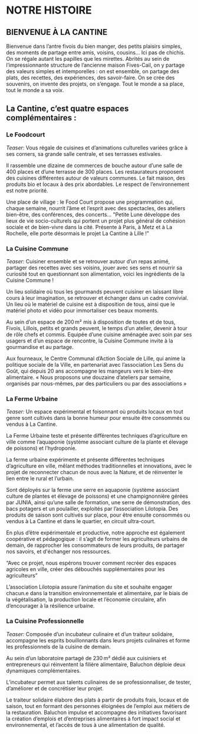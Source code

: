 # NOTRE HISTOIRE
## BIENVENUE À LA CANTINE

Bienvenue dans l’antre fivois du bien manger, des petits plaisirs simples, des moments de partage entre amis, voisins, cousins... Ici pas de chichis. On se régale autant les papilles que les mirettes. Abrités au sein de l’impressionnante structure de l’ancienne maison Fives-Cail, on y partage des valeurs simples et intemporelles : on est ensemble, on partage des plats, des recettes, des expériences, des savoir-faire. On se crée des souvenirs, on invente des projets, on s’engage. Tout le monde a sa place, tout le monde a sa voix. 


## La Cantine, c’est quatre espaces complémentaires :
### Le Foodcourt
*Teaser:* Vous régale de cuisines et d’animations culturelles variées grâce à ses corners, sa grande salle centrale, et ses terrasses estivales.

Il rassemble une dizaine de commerces de bouche autour d’une salle de 400 places et d’une terrasse de 300 places. Les restaurateurs proposent des cuisines différentes autour de valeurs communes. Le fait maison, des produits bio et locaux à des prix abordables. Le respect de l’environnement est notre priorité.

Une place de village : le Food Court propose une programmation qui, chaque semaine, nourrit l’âme et l’esprit avec des spectacles, des ateliers bien-être, des conférences, des concerts…
"Petite Lune développe des lieux de vie socio-culturels qui portent un projet plus général de cohésion sociale et de bien-vivre dans la cité. Présente à Paris, à Metz et à La Rochelle,  elle porte désormais le projet La Cantine à Lille !"

### La Cuisine Commune
*Teaser:* Cuisiner ensemble et se retrouver autour d’un repas animé, partager des recettes avec ses voisins, jouer avec ses sens et nourrir sa curiosité tout en questionnant son alimentation, voici les ingrédients de la Cuisine Commune !

Un lieu solidaire où tous les gourmands peuvent cuisiner en laissant libre cours à leur imagination, se retrouver et échanger dans un cadre convivial. Un lieu où le matériel de cuisine est à disposition de tous, ainsi que le matériel photo et vidéo pour immortaliser ces beaux moments.

Au sein d’un espace de 200 m² mis à disposition de toutes et de tous, Fivois, Lillois, petits et grands peuvent, le temps d’un atelier, devenir à tour de rôle chefs et commis. Equipée d’une cuisine aménagée avec soin par ses usagers et d’un espace de rencontre, la Cuisine Commune invite à la gourmandise et au partage.

Aux fourneaux, le Centre Communal d’Action Sociale de Lille, qui anime la politique sociale de la Ville, en partenariat avec l’association Les Sens du Goût, qui depuis 20 ans accompagne les mangeurs vers le bien-être alimentaire.
« Nous proposons une douzaine d’ateliers par semaine, organisés par nous-mêmes, par des particuliers ou par des associations »

### La Ferme Urbaine
*Teaser:*  Un espace expérimental et foisonnant où produits locaux en tout genre sont cultivés dans la bonne humeur pour ensuite être consommés ou vendus à La Cantine.

La Ferme Urbaine teste et présente différentes techniques d’agriculture en ville comme l’aquaponie (système associant culture de la plante et élevage de poissons) et l’hydroponie.

La ferme urbaine expérimente et présente différentes techniques d’agriculture en ville, mêlant méthodes traditionnelles et innovations, avec le projet de reconnecter chacun de nous avec la Nature, et de réinventer le lien entre le rural et l’urbain.

Sont déployés sur la ferme une serre en aquaponie (système associant culture de plantes et élevage de poissons) et une champignonnière gérées par JUNIA, ainsi qu’une salle de formation, une serre de démonstration, des bacs potagers et un poulailler, exploités par l’association Lilotopia. Des produits de saison sont cultivés sur place, pour être ensuite consommés ou vendus à La Cantine et dans le quartier, en circuit ultra-court.

En plus d’être expérimentale et productive, notre approche est également coopérative et pédagogique : il s’agit de former les agriculteurs urbains de demain, de rapprocher les consommateurs de leurs produits, de partager nos savoirs, et d'échanger nos ressources.

“Avec ce projet, nous espérons trouver comment recréer des espaces agricoles en ville, créer des débouchés supplémentaires pour les agriculteurs”

L’association Lilotopia assure l’animation du site et souhaite engager chacun.e dans la transition environnementale et alimentaire, par le biais de la végétalisation, la production locale et l’économie circulaire, afin d’encourager à la résilience urbaine.

### La Cuisine Professionnelle
*Teaser:* Composée d’un incubateur culinaire et d’un traiteur solidaire, accompagne les esprits bouillonnants dans leurs projets culinaires et forme les professionnels de la cuisine de demain.

Au sein d’un laboratoire partagé de 230 m² dédié aux cuisiniers et entrepreneurs qui réinventent la filière alimentaire, Baluchon déploie deux dynamiques complémentaires.

L’incubateur permet aux talents culinaires de se professionnaliser, de tester, d’améliorer et de concrétiser leur projet.

Le traiteur solidaire élabore des plats à partir de produits frais, locaux et de saison, tout en formant des personnes éloignées de l’emploi aux métiers de la restauration.
Baluchon impulse et accompagne des initiatives favorisant la création d’emplois et d’entreprises alimentaires à fort impact social et environnemental, et l’accès de tous à une alimentation de qualité.